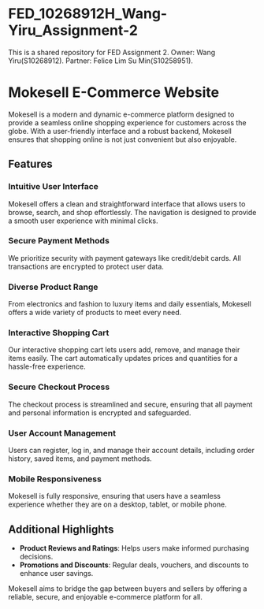 # FED_10268912H_Wang-Yiru_Assignment-2
This is a shared repository for FED Assignment 2. Owner: Wang Yiru(S10268912). Partner: Felice Lim Su Min(S10258951).

# Mokesell E-Commerce Website

Mokesell is a modern and dynamic e-commerce platform designed to provide a seamless online shopping experience for customers across the globe. With a user-friendly interface and a robust backend, Mokesell ensures that shopping online is not just convenient but also enjoyable.

## Features

### Intuitive User Interface
Mokesell offers a clean and straightforward interface that allows users to browse, search, and shop effortlessly. The navigation is designed to provide a smooth user experience with minimal clicks.

### Secure Payment Methods
We prioritize security with  payment gateways like credit/debit cards.  All transactions are encrypted to protect user data.

### Diverse Product Range
From electronics and fashion to luxury items and daily essentials, Mokesell offers a wide variety of products to meet every need.

### Interactive Shopping Cart
Our interactive shopping cart lets users add, remove, and manage their items easily. The cart automatically updates prices and quantities for a hassle-free experience.

### Secure Checkout Process
The checkout process is streamlined and secure, ensuring that all payment and personal information is encrypted and safeguarded.

### User Account Management
Users can register, log in, and manage their account details, including order history, saved items, and payment methods.

### Mobile Responsiveness
Mokesell is fully responsive, ensuring that users have a seamless experience whether they are on a desktop, tablet, or mobile phone.



## Additional Highlights
- **Product Reviews and Ratings**: Helps users make informed purchasing decisions.
- **Promotions and Discounts**: Regular deals, vouchers, and discounts to enhance user savings.


Mokesell aims to bridge the gap between buyers and sellers by offering a reliable, secure, and enjoyable e-commerce platform for all.
